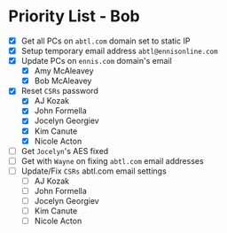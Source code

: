 # Priority List - Bob

- [x] Get all PCs on `abtl.com` domain set to static IP
- [x] Setup temporary email address `abtl@ennisonline.com`
- [x] Update PCs on `ennis.com` domain's email
  - [x] Amy McAleavey
  - [x] Bob McAleavey
- [x] Reset `CSRs` password
  - [x] AJ Kozak
  - [x] John Formella
  - [x] Jocelyn Georgiev
  - [x] Kim Canute
  - [x] Nicole Acton
- [ ] Get `Jocelyn`'s AES fixed
- [ ] Get with `Wayne` on fixing `abtl.com` email addresses
- [ ] Update/Fix `CSRs` abtl.com email settings
  - [ ] AJ Kozak
  - [ ] John Formella
  - [ ] Jocelyn Georgiev
  - [ ] Kim Canute
  - [ ] Nicole Acton
